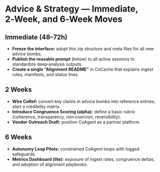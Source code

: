 # Advice & Strategy — Immediate, 2‑Week, and 6‑Week Moves

## Immediate (48–72h)
- **Freeze the interface:** adopt this zip structure and meta files for all new advice bombs.
- **Publish the reusable prompt** (below) to all active sessions to standardize deep‑analysis outputs.
- **Create a single “Alignment README”** in CoCache that explains ingest rules, manifests, and status lines.

## 2 Weeks
- **Wire CoRef:** convert key claims in advice bombs into reference entries; start a credibility matrix.
- **Introduce Congruence Scoring (alpha):** define a basic rubric (coherence, transparency, non‑coercion, reversibility).
- **Vendor Outreach Draft:** position CoAgent as a partner platform.

## 6 Weeks
- **Autonomy Loop Pilots:** constrained CoAgent loops with logged safeguards.
- **Metrics Dashboard (lite):** exposure of ingest rates, congruence deltas, and adoption of alignment playbooks.
